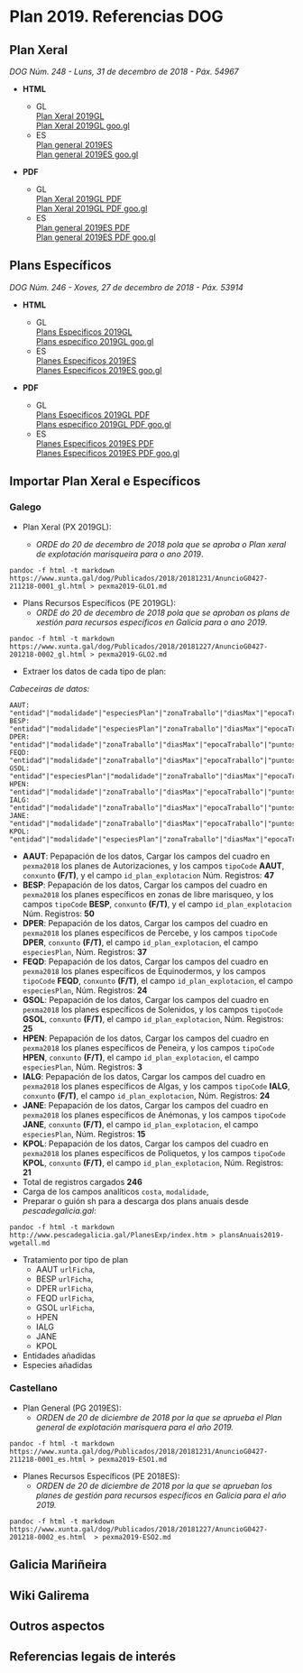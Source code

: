 # Plan 2019. Referencias DOG

## Plan Xeral

_DOG Núm. 248 - Luns, 31 de decembro de 2018 - Páx. 54967_

* __HTML__ 
	* GL  
[Plan Xeral 2019GL](https://www.xunta.gal/dog/Publicados/2018/20181231/AnuncioG0427-211218-0001_gl.html)  
[Plan Xeral 2019GL goo.gl](https://goo.gl/4TcN5u)
	* ES  
[Plan general 2019ES](https://www.xunta.gal/dog/Publicados/2018/20181231/AnuncioG0427-211218-0001_es.html)  
[Plan general 2019ES goo.gl](https://goo.gl/BJBdqe)

* __PDF__
	* GL  
[Plan Xeral 2019GL PDF](https://www.xunta.gal/dog/Publicados/2018/20181231/AnuncioG0427-211218-0001_gl.pdf)  
[Plan Xeral 2019GL PDF goo.gl](https://goo.gl/T5uvCe)
	* ES  
[Plan general 2019ES PDF](https://www.xunta.gal/dog/Publicados/2018/20181231/AnuncioG0427-211218-0001_es.pdf)  
[Plan general 2019ES PDF goo.gl](https://goo.gl/kr55Lu)



## Plans Específicos

_DOG Núm. 246 - Xoves, 27 de decembro de 2018 - Páx. 53914_

* __HTML__ 
	* GL  
[Plans Especificos 2019GL](https://www.xunta.gal/dog/Publicados/2018/20181227/AnuncioG0427-201218-0002_gl.html)  
[Plans especifico 2019GL goo.gl](https://goo.gl/b6bBvf)
	* ES  
[Planes Especificos 2019ES](https://www.xunta.gal/dog/Publicados/2018/20181227/AnuncioG0427-201218-0002_es.html)  
[Planes Especificos 2019ES goo.gl](https://goo.gl/SPqbUa)

* __PDF__
	* GL  
[Plans Especificos 2019GL PDF](https://www.xunta.gal/dog/Publicados/2018/20181227/AnuncioG0427-201218-0002_gl.pdf)  
[Plans especifico 2019GL PDF goo.gl](https://goo.gl/mkTDk1)
	* ES  
[Planes Especificos 2019ES PDF](https://www.xunta.gal/dog/Publicados/2018/20181227/AnuncioG0427-201218-0002_es.pdf)  
[Planes Especificos 2019ES PDF goo.gl](https://goo.gl/xw8c24)



## Importar Plan Xeral e Específicos

### Galego

* Plan Xeral (PX 2019GL):

	* _ORDE do 20 de decembro de 2018 pola que se aproba o Plan xeral de explotación marisqueira para o ano 2019_.  
~~~
pandoc -f html -t markdown https://www.xunta.gal/dog/Publicados/2018/20181231/AnuncioG0427-211218-0001_gl.html > pexma2019-GLO1.md
~~~  
* Plans Recursos Específicos (PE 2019GL):  
	* _ORDE do 20 de decembro de 2018 pola que se aproban os plans de xestión para recursos específicos en Galicia para o ano 2019_.  
~~~
pandoc -f html -t markdown https://www.xunta.gal/dog/Publicados/2018/20181227/AnuncioG0427-201218-0002_gl.html > pexma2019-GLO2.md
~~~  

* Extraer los datos de cada tipo de plan:

_Cabeceiras de datos:_

~~~
AAUT: "entidad"|"modalidade"|"especiesPlan"|"zonaTraballo"|"diasMax"|"epocaTraballo"|"puntosControl"
BESP: "entidad"|"modalidade"|"especiesPlan"|"zonaTraballo"|"diasMax"|"epocaTraballo"|"puntosControl"
DPER: "entidad"|"modalidade"|"zonaTraballo"|"diasMax"|"epocaTraballo"|"puntosControl"
FEQD: "entidad"|"modalidade"|"zonaTraballo"|"diasMax"|"epocaTraballo"|"puntosControl"
GSOL: "entidad"|"especiesPlan"|"modalidade"|"zonaTraballo"|"diasMax"|"epocaTraballo"|"puntosControl"
HPEN: "entidad"|"modalidade"|"zonaTraballo"|"diasMax"|"epocaTraballo"|"puntosControl"
IALG: "entidad"|"modalidade"|"zonaTraballo"|"diasMax"|"epocaTraballo"|"puntosControl"
JANE: "entidad"|"modalidade"|"zonaTraballo"|"diasMax"|"epocaTraballo"|"puntosControl"
KPOL: "entidad"|"modalidade"|"especiesPlan"|"zonaTraballo"|"diasMax"|"epocaTraballo"|"puntosControl"
~~~

* __AAUT__: Pepapación de los datos, Cargar los campos del cuadro en `pexma2018` los planes de Autorizaciones, y los campos `tipoCode` __AAUT__, `conxunto` __(F/T)__, y el campo `id_plan_explotacion`  Núm. Registros: __47__
* __BESP__: Pepapación de los datos, Cargar los campos del cuadro en `pexma2018` los planes específicos en zonas de libre marisqueo, y los campos `tipoCode` __BESP__, `conxunto` __(F/T)__, y el campo `id_plan_explotacion`  Núm. Registros: __50__
* __DPER__: Pepapación de los datos, Cargar los campos del cuadro en `pexma2018` los planes específicos de Percebe, y los campos `tipoCode` __DPER__, `conxunto` __(F/T)__, el campo `id_plan_explotacion`, el campo `especiesPlan`,  Núm. Registros: __37__
* __FEQD__: Pepapación de los datos, Cargar los campos del cuadro en `pexma2018` los planes específicos de Equinodermos, y los campos `tipoCode` __FEQD__, `conxunto` __(F/T)__, el campo `id_plan_explotacion`, el campo `especiesPlan`,  Núm. Registros: __24__
* __GSOL__: Pepapación de los datos, Cargar los campos del cuadro en `pexma2018` los planes específicos de Solenidos, y los campos `tipoCode` __GSOL__, `conxunto` __(F/T)__, el campo `id_plan_explotacion`,  Núm. Registros: __25__
* __HPEN__: Pepapación de los datos, Cargar los campos del cuadro en `pexma2018` los planes específicos de Peneira, y los campos `tipoCode` __HPEN__, `conxunto` __(F/T)__, el campo `id_plan_explotacion`, el campo `especiesPlan`,  Núm. Registros: __3__
* __IALG__: Pepapación de los datos, Cargar los campos del cuadro en `pexma2018` los planes específicos de Algas, y los campos `tipoCode` __IALG__, `conxunto` __(F/T)__, el campo `id_plan_explotacion`,  Núm. Registros: __24__
* __JANE__: Pepapación de los datos, Cargar los campos del cuadro en `pexma2018` los planes específicos de Anémonas, y los campos `tipoCode` __JANE__, `conxunto` __(F/T)__, el campo `id_plan_explotacion`, el campo `especiesPlan`,  Núm. Registros: __15__
* __KPOL__: Pepapación de los datos, Cargar los campos del cuadro en `pexma2018` los planes específicos de Poliquetos, y los campos `tipoCode` __KPOL__, `conxunto` __(F/T)__, el campo `id_plan_explotacion`,  Núm. Registros: __21__
* Total de registros cargados __246__
* Carga de los campos analíticos `costa`, `modalidade`,
* Preparar o guión sh para a descarga dos plans anuais desde _pescadegalicia.gal_:
~~~
pandoc -f html -t markdown http://www.pescadegalicia.gal/PlanesExp/index.htm > plansAnuais2019-wgetall.md
~~~
* Tratamiento por tipo de plan
	+ AAUT `urlFicha`, 
	+ BESP `urlFicha`,
	+ DPER `urlFicha`,
	+ FEQD `urlFicha`,
	+ GSOL `urlFicha`,
	+ HPEN
	+ IALG 
	+ JANE
	+ KPOL 
* Entidades añadidas
* Especies añadidas


### Castellano

* Plan General (PG 2019ES):
	* _ORDEN de 20 de diciembre de 2018 por la que se aprueba el Plan general de explotación marisquera para el año 2019._  
~~~
pandoc -f html -t markdown https://www.xunta.gal/dog/Publicados/2018/20181231/AnuncioG0427-211218-0001_es.html > pexma2019-ESO1.md
~~~
* Planes Recursos Específicos (PE 2018ES): 
	* _ORDEN de 20 de diciembre de 2018 por la que se aprueban los planes de gestión para recursos específicos en Galicia para el año 2019._  
~~~
pandoc -f html -t markdown https://www.xunta.gal/dog/Publicados/2018/20181227/AnuncioG0427-201218-0002_es.html  > pexma2019-ESO2.md
~~~


## Galicia Mariñeira 

## Wiki Galirema

## Outros aspectos


## Referencias legais de interés

